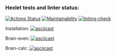 ### Hexlet tests and linter status:

[![Actions Status](https://github.com/andrewmamych/backend-project-lvl1/workflows/hexlet-check/badge.svg)](https://github.com/andrewmamych/backend-project-lvl1/actions)
[![Maintainability](https://api.codeclimate.com/v1/badges/614b8bfe1a286bce2c62/maintainability)](https://codeclimate.com/github/andrewmamych/backend-project-lvl1/maintainability)
[![linting-check](https://github.com/andrewmamych/backend-project-lvl1/actions/workflows/eslint.yml/badge.svg)](https://github.com/andrewmamych/backend-project-lvl1/actions/workflows/eslint.yml)

Installation:
[![asciicast](https://asciinema.org/a/f9grw7EYt0XKKWpApd9eQm8Vx.svg)](https://asciinema.org/a/f9grw7EYt0XKKWpApd9eQm8Vx)

Brain-even:
[![asciicast](https://asciinema.org/a/L0vRSAcr8R5N8iZ7KykJWAsMF.svg)](https://asciinema.org/a/L0vRSAcr8R5N8iZ7KykJWAsMF)

Brain-calc:
[![asciicast](https://asciinema.org/a/2HFPecmWNdYjNQt7vqm5Zspkt.svg)](https://asciinema.org/a/2HFPecmWNdYjNQt7vqm5Zspkt)
